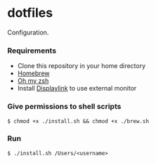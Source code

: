 # dotfiles
Configuration.

### Requirements
- Clone this repository in your home directory
- [Homebrew](https://brew.sh/)
- [Oh my zsh](https://ohmyz.sh/)
- Install [Displaylink](https://www.displaylink.com/downloads/macos) to use external monitor

### Give permissions to shell scripts
`$ chmod +x ./install.sh && chmod +x ./brew.sh`

### Run
`$ ./install.sh /Users/<username>`
